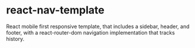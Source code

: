 # react-nav-template
React mobile first responsive template, that includes a sidebar, header, and footer, with a react-router-dom navigation implementation that tracks history.

